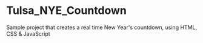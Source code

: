 # Tulsa_NYE_Countdown
Sample project that creates a real time New Year's countdown, using HTML, CSS &amp; JavaScript
